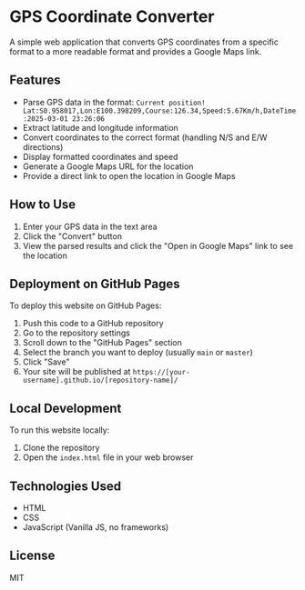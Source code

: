 # GPS Coordinate Converter

A simple web application that converts GPS coordinates from a specific format to a more readable format and provides a Google Maps link.

## Features

- Parse GPS data in the format: `Current position! Lat:S0.958017,Lon:E100.398209,Course:126.34,Speed:5.67Km/h,DateTime:2025-03-01 23:26:06`
- Extract latitude and longitude information
- Convert coordinates to the correct format (handling N/S and E/W directions)
- Display formatted coordinates and speed
- Generate a Google Maps URL for the location
- Provide a direct link to open the location in Google Maps

## How to Use

1. Enter your GPS data in the text area
2. Click the "Convert" button
3. View the parsed results and click the "Open in Google Maps" link to see the location

## Deployment on GitHub Pages

To deploy this website on GitHub Pages:

1. Push this code to a GitHub repository
2. Go to the repository settings
3. Scroll down to the "GitHub Pages" section
4. Select the branch you want to deploy (usually `main` or `master`)
5. Click "Save"
6. Your site will be published at `https://[your-username].github.io/[repository-name]/`

## Local Development

To run this website locally:

1. Clone the repository
2. Open the `index.html` file in your web browser

## Technologies Used

- HTML
- CSS
- JavaScript (Vanilla JS, no frameworks)

## License

MIT 